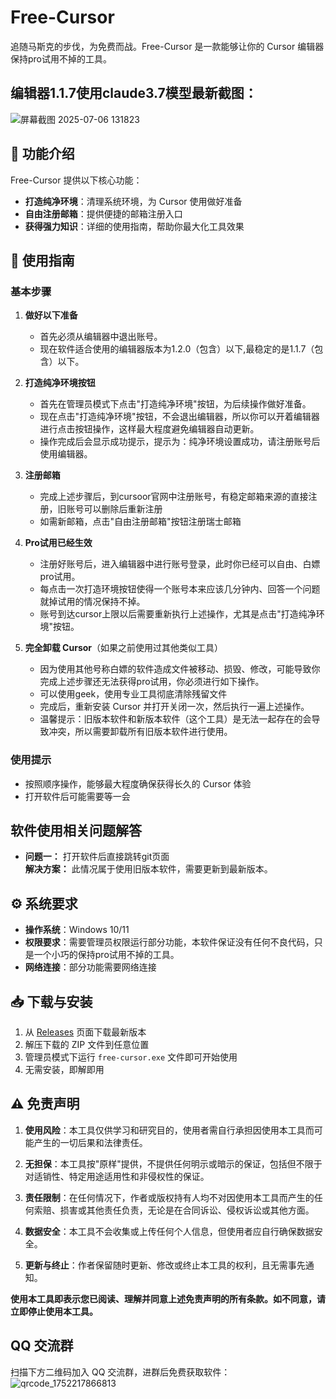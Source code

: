 # Free-Cursor
追随马斯克的步伐，为免费而战。Free-Cursor 是一款能够让你的 Cursor 编辑器保持pro试用不掉的工具。

## 编辑器1.1.7使用claude3.7模型最新截图：
![屏幕截图 2025-07-06 131823](https://github.com/user-attachments/assets/85d04754-eb49-4186-af7d-0025d93b911e)


## 📝 功能介绍

Free-Cursor 提供以下核心功能：

- **打造纯净环境**：清理系统环境，为 Cursor 使用做好准备
- **自由注册邮箱**：提供便捷的邮箱注册入口
- **获得强力知识**：详细的使用指南，帮助你最大化工具效果

## 🚀 使用指南

### 基本步骤
1. **做好以下准备**
   - 首先必须从编辑器中退出账号。
   - 现在软件适合使用的编辑器版本为1.2.0（包含）以下,最稳定的是1.1.7（包含）以下。
   
2. **打造纯净环境按钮**
   - 首先在管理员模式下点击"打造纯净环境"按钮，为后续操作做好准备。
   - 现在点击"打造纯净环境"按钮，不会退出编辑器，所以你可以开着编辑器进行点击按钮操作，这样最大程度避免编辑器自动更新。
   - 操作完成后会显示成功提示，提示为：纯净环境设置成功，请注册账号后使用编辑器。
     
3. **注册邮箱**
   - 完成上述步骤后，到cursoor官网中注册账号，有稳定邮箱来源的直接注册，旧账号可以删除后重新注册
   - 如需新邮箱，点击"自由注册邮箱"按钮注册瑞士邮箱

4. **Pro试用已经生效**
   - 注册好账号后，进入编辑器中进行账号登录，此时你已经可以自由、白嫖pro试用。
   - 每点击一次打造环境按钮使得一个账号本来应该几分钟内、回答一个问题就掉试用的情况保持不掉。
   - 账号到达cursor上限以后需要重新执行上述操作，尤其是点击"打造纯净环境"按钮。
     
5. **完全卸载 Cursor**（如果之前使用过其他类似工具）
   - 因为使用其他号称白嫖的软件造成文件被移动、损毁、修改，可能导致你完成上述步骤还无法获得pro试用，你必须进行如下操作。
   - 可以使用geek，使用专业工具彻底清除残留文件
   - 完成后，重新安装 Cursor 并打开关闭一次，然后执行一遍上述操作。
   - 温馨提示：旧版本软件和新版本软件（这个工具）是无法一起存在的会导致冲突，所以需要卸载所有旧版本软件进行使用。

### 使用提示

- 按照顺序操作，能够最大程度确保获得长久的 Cursor 体验
- 打开软件后可能需要等一会

## 软件使用相关问题解答

- **问题一：** 打开软件后直接跳转git页面  
  **解决方案：** 此情况属于使用旧版本软件，需要更新到最新版本。

## ⚙️ 系统要求

- **操作系统**：Windows 10/11
- **权限要求**：需要管理员权限运行部分功能，本软件保证没有任何不良代码，只是一个小巧的保持pro试用不掉的工具。
- **网络连接**：部分功能需要网络连接

## 📥 下载与安装

1. 从 [Releases](https://github.com/dulikaifazr/Free-Cursor/releases) 页面下载最新版本
2. 解压下载的 ZIP 文件到任意位置
3. 管理员模式下运行 `free-cursor.exe` 文件即可开始使用
4. 无需安装，即解即用

## ⚠️ 免责声明

1. **使用风险**：本工具仅供学习和研究目的，使用者需自行承担因使用本工具而可能产生的一切后果和法律责任。

2. **无担保**：本工具按"原样"提供，不提供任何明示或暗示的保证，包括但不限于对适销性、特定用途适用性和非侵权性的保证。

3. **责任限制**：在任何情况下，作者或版权持有人均不对因使用本工具而产生的任何索赔、损害或其他责任负责，无论是在合同诉讼、侵权诉讼或其他方面。

4. **数据安全**：本工具不会收集或上传任何个人信息，但使用者应自行确保数据安全。

5. **更新与终止**：作者保留随时更新、修改或终止本工具的权利，且无需事先通知。

**使用本工具即表示您已阅读、理解并同意上述免责声明的所有条款。如不同意，请立即停止使用本工具。**
## QQ 交流群
扫描下方二维码加入 QQ 交流群，进群后免费获取软件：
![qrcode_1752217866813](https://github.com/user-attachments/assets/d32e9fd4-9927-41c5-b86d-b99ca13858b1)



